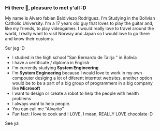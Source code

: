 ### Hi there 👋, pleasure to met y'all :D
My name is Alvaro fabian Baldiviezo Rodriguez. I'm Studying in the Bolivian Catholic University. I'm a 17 years old guy that loves to play the guitar and, like my friends, to play videogames. I would really love to travel around the world, I really want to visit Norway and Japan so I would love to go there and know their customs.  

 Sur jeg :D
- I studied in the high school  "San Bernardo de Tairja " in Bolivia
- I have a certificate / diploma in English
- I'm currently studying **System Engineering**
- I'm **System Engineering** because I would love to work in my own compouter desiging a lot of diferent interntet websites, another option would be to be a part of a     big group of programmers in a big company like **Microsoft**
- I want to design or create a robot to help the people with health problems
- I always want to help people.
- You can call me ‘‘Alvarito’’
- Fun fact: I love to cook and I LOVE, I mean, REALLY LOVE chocolate :D

See ya 
